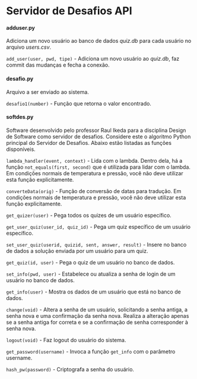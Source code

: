 # Servidor de Desafios API


#### adduser.py
Adiciona um novo usuário ao banco de dados _quiz.db_ para cada usuário no arquivo _users.csv_.

```add_user(user, pwd, tipe)``` -
Adiciona um novo usuário ao _quiz.db_, faz commit das mudanças e fecha a conexão.

#### desafio.py 
Arquivo a ser enviado ao sistema.

```desafio1(number)``` - 
Função que retorna o valor encontrado.

#### softdes.py
Software desenvolvido pelo professor Raul Ikeda para a disciplina Design de Software como servidor de desafios. Considere este o algoritmo Python principal do Servidor de Desafios. 
Abaixo estão listadas as funções disponíveis.

```lambda_handler(event, context)``` - 
Lida com o lambda. Dentro dela, há a função ```not_equals(first, second)``` que é utilizada para lidar com o lambda. Em condições normais de temperatura e pressão, você não deve utilizar esta função explicitamente.

```converteData(orig)``` - 
Função de conversão de datas para tradução. Em condições normais de temperatura e pressão, você não deve utilizar esta função explicitamente.

```get_quizer(user)``` - 
Pega todos os quizes de um usuário específico.

```get_user_quiz(user_id, quiz_id)``` - 
Pega um quiz específico de um usuário específico.

```set_user_quiz(userid, quizid, sent, answer, result)``` - 
Insere no banco de dados a solução enviada por um usuário para um quiz. 

```get_quiz(id, user)``` - 
Pega o quiz de um usuário no banco de dados.

```set_info(pwd, user)``` - 
Estabelece ou atualiza a senha de login de um usuário no banco de dados.

```get_info(user)``` - 
Mostra os dados de um usuário que está no banco de dados.

```change(void)``` - 
Altera a senha de um usuário, solicitando a senha antiga, a senha nova e uma confirmação da senha nova. Realiza a alteração apenas se a senha antiga for correta e se a confirmação de senha corresponder à senha nova.

```logout(void)``` - 
Faz logout do usuário do sistema.

```get_password(username)``` - 
Invoca a função ```get_info``` com o parâmetro username.

```hash_pw(password)``` - 
Criptografa a senha do usuário.

